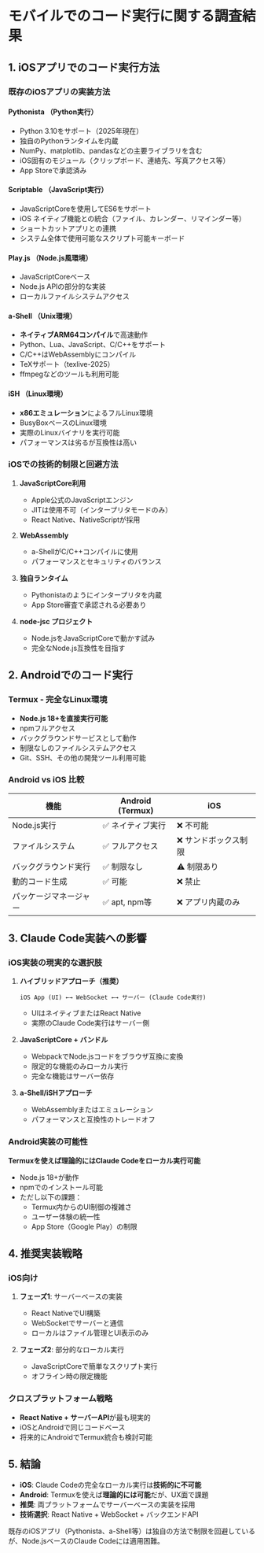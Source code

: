 # モバイルでのコード実行に関する調査結果

## 1. iOSアプリでのコード実行方法

### 既存のiOSアプリの実装方法

#### **Pythonista** （Python実行）
- Python 3.10をサポート（2025年現在）
- 独自のPythonランタイムを内蔵
- NumPy、matplotlib、pandasなどの主要ライブラリを含む
- iOS固有のモジュール（クリップボード、連絡先、写真アクセス等）
- App Storeで承認済み

#### **Scriptable** （JavaScript実行）
- JavaScriptCoreを使用してES6をサポート
- iOS ネイティブ機能との統合（ファイル、カレンダー、リマインダー等）
- ショートカットアプリとの連携
- システム全体で使用可能なスクリプト可能キーボード

#### **Play.js** （Node.js風環境）
- JavaScriptCoreベース
- Node.js APIの部分的な実装
- ローカルファイルシステムアクセス

#### **a-Shell** （Unix環境）
- **ネイティブARM64コンパイル**で高速動作
- Python、Lua、JavaScript、C/C++をサポート
- C/C++はWebAssemblyにコンパイル
- TeXサポート（texlive-2025）
- ffmpegなどのツールも利用可能

#### **iSH** （Linux環境）
- **x86エミュレーション**によるフルLinux環境
- BusyBoxベースのLinux環境
- 実際のLinuxバイナリを実行可能
- パフォーマンスは劣るが互換性は高い

### iOSでの技術的制限と回避方法

1. **JavaScriptCore利用**
   - Apple公式のJavaScriptエンジン
   - JITは使用不可（インタープリタモードのみ）
   - React Native、NativeScriptが採用

2. **WebAssembly**
   - a-ShellがC/C++コンパイルに使用
   - パフォーマンスとセキュリティのバランス

3. **独自ランタイム**
   - Pythonistaのようにインタープリタを内蔵
   - App Store審査で承認される必要あり

4. **node-jsc プロジェクト**
   - Node.jsをJavaScriptCoreで動かす試み
   - 完全なNode.js互換性を目指す

## 2. Androidでのコード実行

### **Termux** - 完全なLinux環境
- **Node.js 18+を直接実行可能**
- npmフルアクセス
- バックグラウンドサービスとして動作
- 制限なしのファイルシステムアクセス
- Git、SSH、その他の開発ツール利用可能

### Android vs iOS 比較

| 機能 | Android (Termux) | iOS |
|------|-----------------|-----|
| Node.js実行 | ✅ ネイティブ実行 | ❌ 不可能 |
| ファイルシステム | ✅ フルアクセス | ❌ サンドボックス制限 |
| バックグラウンド実行 | ✅ 制限なし | ⚠️ 制限あり |
| 動的コード生成 | ✅ 可能 | ❌ 禁止 |
| パッケージマネージャー | ✅ apt, npm等 | ❌ アプリ内蔵のみ |

## 3. Claude Code実装への影響

### iOS実装の現実的な選択肢

1. **ハイブリッドアプローチ（推奨）**
   ```
   iOS App (UI) ←→ WebSocket ←→ サーバー (Claude Code実行)
   ```
   - UIはネイティブまたはReact Native
   - 実際のClaude Code実行はサーバー側

2. **JavaScriptCore + バンドル**
   - WebpackでNode.jsコードをブラウザ互換に変換
   - 限定的な機能のみローカル実行
   - 完全な機能はサーバー依存

3. **a-Shell/iSHアプローチ**
   - WebAssemblyまたはエミュレーション
   - パフォーマンスと互換性のトレードオフ

### Android実装の可能性

**Termuxを使えば理論的にはClaude Codeをローカル実行可能**
- Node.js 18+が動作
- npmでのインストール可能
- ただし以下の課題：
  - Termux内からのUI制御の複雑さ
  - ユーザー体験の統一性
  - App Store（Google Play）の制限

## 4. 推奨実装戦略

### iOS向け
1. **フェーズ1**: サーバーベースの実装
   - React NativeでUI構築
   - WebSocketでサーバーと通信
   - ローカルはファイル管理とUI表示のみ

2. **フェーズ2**: 部分的なローカル実行
   - JavaScriptCoreで簡単なスクリプト実行
   - オフライン時の限定機能

### クロスプラットフォーム戦略
- **React Native + サーバーAPI**が最も現実的
- iOSとAndroidで同じコードベース
- 将来的にAndroidでTermux統合も検討可能

## 5. 結論

- **iOS**: Claude Codeの完全なローカル実行は**技術的に不可能**
- **Android**: Termuxを使えば**理論的には可能**だが、UX面で課題
- **推奨**: 両プラットフォームでサーバーベースの実装を採用
- **技術選択**: React Native + WebSocket + バックエンドAPI

既存のiOSアプリ（Pythonista、a-Shell等）は独自の方法で制限を回避しているが、Node.jsベースのClaude Codeには適用困難。